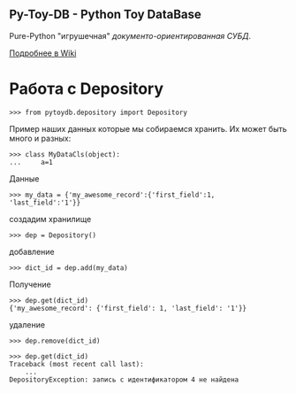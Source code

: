 ## Py-Toy-DB - Python Toy DataBase

Pure-Python "игрушечная" *документо-ориентированная СУБД*.

[Подробнее в Wiki](https://github.com/astynax/py-toy-db/wiki)

Работа с Depository
===================

    >>> from pytoydb.depository import Depository

Пример наших данных которые мы собираемся хранить.
Их может быть много и разных:

    >>> class MyDataCls(object):
    ...     a=1

Данные

    >>> my_data = {'my_awesome_record':{'first_field':1, 'last_field':'1'}}

создадим хранилище

    >>> dep = Depository()

добавление

    >>> dict_id = dep.add(my_data)

Получение

    >>> dep.get(dict_id)
    {'my_awesome_record': {'first_field': 1, 'last_field': '1'}}

удаление

    >>> dep.remove(dict_id)

    >>> dep.get(dict_id)
    Traceback (most recent call last):
        ...
    DepositoryException: запись с идентификатором 4 не найдена
